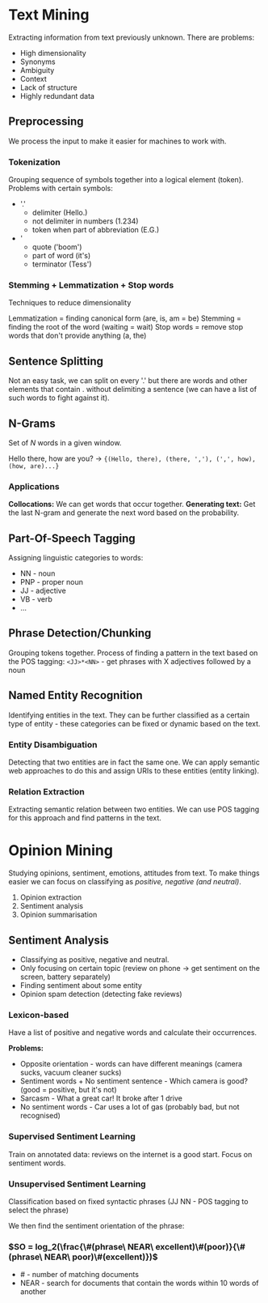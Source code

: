 # Text Mining
Extracting information from text previously unknown. There are problems:
- High dimensionality
- Synonyms
- Ambiguity
- Context
- Lack of structure
- Highly redundant data

## Preprocessing
We process the input to make it easier for machines to work with.
### Tokenization
Grouping sequence of symbols together into a logical element (token).
Problems with certain symbols:
- '.'
	- delimiter (Hello.)
	- not delimiter in numbers (1.234)
	- token when part of abbreviation (E.G.)
- '
	- quote ('boom')
	- part of word (it's)
	- terminator (Tess')
### Stemming + Lemmatization + Stop words
Techniques to reduce dimensionality

Lemmatization = finding canonical form (are, is, am = be)
Stemming = finding the root of the word (waiting = wait)
Stop words = remove stop words that don't provide anything (a, the)
## Sentence Splitting
Not an easy task, we can split on every '.' but there are words and other elements that contain . without delimiting a sentence (we can have a list of such words to fight against it).
## N-Grams
Set of $N$ words in a given window.

Hello there, how are you? -> `{(Hello, there), (there, ','), (',', how), (how, are)...}`
### Applications
**Collocations:** We can get words that occur together.
**Generating text:** Get the last N-gram and generate the next word based on the probability.
## Part-Of-Speech Tagging
Assigning linguistic categories to words:
- NN - noun
- PNP - proper noun
- JJ - adjective
- VB - verb
- ...
## Phrase Detection/Chunking
Grouping tokens together. Process of finding a pattern in the text based on the POS tagging:
`<JJ>*<NN>` - get phrases with X adjectives followed by a noun
## Named Entity Recognition
Identifying entities in the text. They can be further classified as a certain type of entity - these categories can be fixed or dynamic based on the text.
### Entity Disambiguation
Detecting that two entities are in fact the same one. We can apply semantic web approaches to do this and assign URIs to these entities (entity linking).
### Relation Extraction
Extracting semantic relation between two entities. We can use POS tagging for this approach and find patterns in the text.
# Opinion Mining
Studying opinions, sentiment, emotions, attitudes from text. To make things easier we can focus on classifying as *positive, negative (and neutral)*.
1. Opinion extraction
2. Sentiment analysis
3. Opinion summarisation
## Sentiment Analysis
- Classifying as positive, negative and neutral. 
- Only focusing on certain topic (review on phone -> get sentiment on the screen, battery separately)
- Finding sentiment about some entity
- Opinion spam detection (detecting fake reviews)

### Lexicon-based
Have a list of positive and negative words and calculate their occurrences.

**Problems:**
- Opposite orientation - words can have different meanings (camera sucks, vacuum cleaner sucks)
- Sentiment words + No sentiment sentence - Which camera is good? (good = positive, but it's not)
- Sarcasm - What a great car! It broke after 1 drive
- No sentiment words - Car uses a lot of gas (probably bad, but not recognised)

### Supervised Sentiment Learning
Train on annotated data: reviews on the internet is a good start. Focus on sentiment words.

### Unsupervised Sentiment Learning
Classification based on fixed syntactic phrases (JJ NN - POS tagging to select the phrase)

We then find the sentiment orientation of the phrase:
### $SO = log_2(\frac{\#(phrase\ NEAR\ excellent)\#(poor)}{\#(phrase\ NEAR\ poor)\#(excellent)})$
- \# - number of matching documents
- NEAR - search for documents that contain the words within 10 words of another
